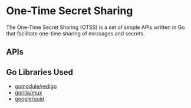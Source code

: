 # One-Time Secret Sharing

The One-Time Secret Sharing (OTSS) is a set of simple APIs written in Go that facilitate one-time sharing of messages and secrets.

## APIs

## Go Libraries Used
- [gomodule/redigo](https://github.com/gomodule/redigo)
- [gorilla/mux](https://github.com/gorilla/mux)
- [google/uuid](https://github.com/google/uuid)